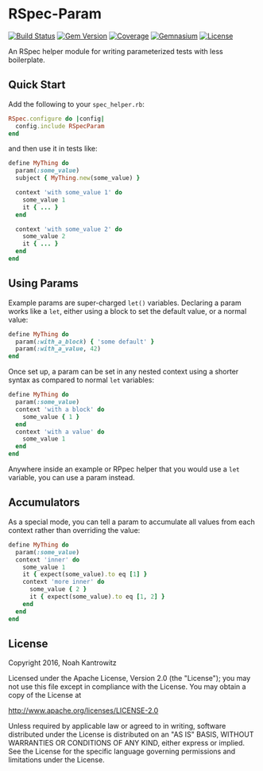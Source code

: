 # RSpec-Param

[![Build Status](https://img.shields.io/travis/coderanger/rspec-param.svg)](https://travis-ci.org/coderanger/rspec-param)
[![Gem Version](https://img.shields.io/gem/v/rspec-param.svg)](https://rubygems.org/gems/rspec-param)
[![Coverage](https://img.shields.io/codecov/c/github/coderanger/rspec-param.svg)](https://codecov.io/github/coderanger/rspec-param)
[![Gemnasium](https://img.shields.io/gemnasium/coderanger/rspec-param.svg)](https://gemnasium.com/coderanger/rspec-param)
[![License](https://img.shields.io/badge/license-Apache_2-blue.svg)](https://www.apache.org/licenses/LICENSE-2.0)

An RSpec helper module for writing parameterized tests with less boilerplate.

## Quick Start

Add the following to your `spec_helper.rb`:

```ruby
RSpec.configure do |config|
  config.include RSpecParam
end
```

and then use it in tests like:

```ruby
define MyThing do
  param(:some_value)
  subject { MyThing.new(some_value) }

  context 'with some_value 1' do
    some_value 1
    it { ... }
  end

  context 'with some_value 2' do
    some_value 2
    it { ... }
  end
end
```

## Using Params

Example params are super-charged `let()` variables. Declaring a param works like
a `let`, either using a block to set the default value, or a normal value:

```ruby
define MyThing do
  param(:with_a_block) { 'some default' }
  param(:with_a_value, 42)
end
```

Once set up, a param can be set in any nested context using a shorter syntax
as compared to normal `let` variables:

```ruby
define MyThing do
  param(:some_value)
  context 'with a block' do
    some_value { 1 }
  end
  context 'with a value' do
    some_value 1
  end
end
```

Anywhere inside an example or RPpec helper that you would use a `let` variable,
you can use a param instead.

## Accumulators

As a special mode, you can tell a param to accumulate all values from each
context rather than overriding the value:

```ruby
define MyThing do
  param(:some_value)
  context 'inner' do
    some_value 1
    it { expect(some_value).to eq [1] }
    context 'more inner' do
      some_value { 2 }
      it { expect(some_value).to eq [1, 2] }
    end
  end
end
```

## License

Copyright 2016, Noah Kantrowitz

Licensed under the Apache License, Version 2.0 (the "License");
you may not use this file except in compliance with the License.
You may obtain a copy of the License at

http://www.apache.org/licenses/LICENSE-2.0

Unless required by applicable law or agreed to in writing, software
distributed under the License is distributed on an "AS IS" BASIS,
WITHOUT WARRANTIES OR CONDITIONS OF ANY KIND, either express or implied.
See the License for the specific language governing permissions and
limitations under the License.
